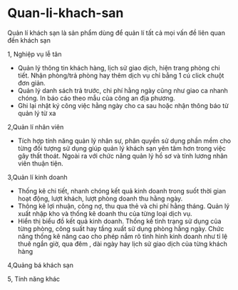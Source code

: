 # Quan-li-khach-san
Quản lí khách sạn là sản phẩm dùng để quản lí tất cả mọi vấn đề liên quan đến khách sạn

1, Nghiệp vụ lễ tân
- Quản lý thông tin khách hàng, lịch sử giao dịch, hiện trang phòng chi tiết. Nhận phòng/trả phòng hay thêm dịch vụ chỉ bẳng 1 cú click chuột đơn giản. 
- Quản lý danh sách trả trước, chi phí hằng ngày cũng như giao ca nhanh chóng. In báo cáo theo mẫu của công an địa phương. 
- Ghi lại nhật ký công việc hằng ngày cho ca sau hoặc nhận thông báo từ quản lý từ xa

2,Quản lí nhân viên
- Tích hợp tính năng quản lý nhân sự, phân quyền sử dụng phần mềm cho từng đối tượng sử dụng giúp quản lý khách sạn yên tâm hơn trong việc gây thất thoát. 
Ngoài ra với chức năng quản lý hồ sơ và tính lương nhân viên thuận tiện.

3,Quản lí kinh doanh
- Thống kê chi tiết, nhanh chóng kết quả kinh doanh trong suốt thời gian hoạt động, lượt khách, lượt phòng doanh thu hằng ngày. 
- Thông kê lợi nhuận, công nợ, thu qua thẻ và chi phí hằng tháng. Quản lý xuất nhập kho và thống kê doanh thu của từng loại dịch vụ. 
- Hiển thị biểu đồ kết quả kinh doanh. Thống kế tình trạng sử dụng của từng phòng, công suất hay tầng xuất sử dụng phòng hằng ngày. 
Chức năng thống kê nâng cao cho phép nắm rõ tình hình
kinh doanh như tỉ lệ thuê ngắn giờ, qua đêm , dài ngày hay lịch sử giao dịch của từng khách hàng

4,Quảng bá khách sạn

5, Tính năng khác

